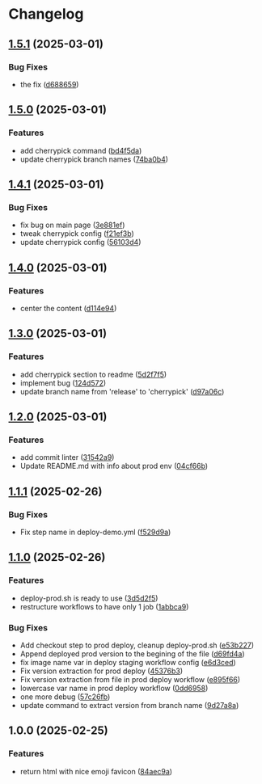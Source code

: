 # Changelog

## [1.5.1](https://github.com/yb172/deploydocus/compare/v1.5.0...v1.5.1) (2025-03-01)


### Bug Fixes

* the fix ([d688659](https://github.com/yb172/deploydocus/commit/d6886596f8a9a0d9f6fa0c0b4a636d839ad3906f))

## [1.5.0](https://github.com/yb172/deploydocus/compare/v1.4.1...v1.5.0) (2025-03-01)


### Features

* add cherrypick command ([bd4f5da](https://github.com/yb172/deploydocus/commit/bd4f5dab5b4b71badf63c189afabee0e12b4a701))
* update cherrypick branch names ([74ba0b4](https://github.com/yb172/deploydocus/commit/74ba0b44337ae8f3e44b243242b4dbd846465808))

## [1.4.1](https://github.com/yb172/deploydocus/compare/v1.4.0...v1.4.1) (2025-03-01)


### Bug Fixes

* fix bug on main page ([3e881ef](https://github.com/yb172/deploydocus/commit/3e881efe2e4b4db88e2900f2887a5f271b19cb49))
* tweak cherrypick config ([f21ef3b](https://github.com/yb172/deploydocus/commit/f21ef3bcac95ca584431971c2dc431199cdc94fd))
* update cherrypick config ([56103d4](https://github.com/yb172/deploydocus/commit/56103d4bde609a85bef249877a8e6aff3f0d85b9))

## [1.4.0](https://github.com/yb172/deploydocus/compare/v1.3.0...v1.4.0) (2025-03-01)


### Features

* center the content ([d114e94](https://github.com/yb172/deploydocus/commit/d114e942bdec9e0b29768eff8de76ac79ed07e1a))

## [1.3.0](https://github.com/yb172/deploydocus/compare/v1.2.0...v1.3.0) (2025-03-01)


### Features

* add cherrypick section to readme ([5d2f7f5](https://github.com/yb172/deploydocus/commit/5d2f7f503d7b52e4bb7f61e026d0c7b56728f5ba))
* implement bug ([124d572](https://github.com/yb172/deploydocus/commit/124d572eb3f8e5ce34b9765bbeadf71ee77a98cc))
* update branch name from 'release' to 'cherrypick' ([d97a06c](https://github.com/yb172/deploydocus/commit/d97a06cbf1587aac58ca6384cef7fb4896e4cfbc))

## [1.2.0](https://github.com/yb172/deploydocus/compare/v1.1.1...v1.2.0) (2025-03-01)


### Features

* add commit linter ([31542a9](https://github.com/yb172/deploydocus/commit/31542a907ecc691b67ddd0a02c0a5a9e89c34785))
* Update README.md with info about prod env ([04cf66b](https://github.com/yb172/deploydocus/commit/04cf66be64866ea2a0390c594f93cdf05860c0a9))

## [1.1.1](https://github.com/yb172/deploydocus/compare/v1.1.0...v1.1.1) (2025-02-26)


### Bug Fixes

* Fix step name in deploy-demo.yml ([f529d9a](https://github.com/yb172/deploydocus/commit/f529d9af6e0aa65f5dff44436008d602c5d8c580))

## [1.1.0](https://github.com/yb172/deploydocus/compare/v1.0.0...v1.1.0) (2025-02-26)


### Features

* deploy-prod.sh is ready to use ([3d5d2f5](https://github.com/yb172/deploydocus/commit/3d5d2f515d18ab1f48bbc78ee76c7c1085545dbf))
* restructure workflows to have only 1 job ([1abbca9](https://github.com/yb172/deploydocus/commit/1abbca9c490b8d7f86aacbc12c4e0d53b955a4e2))


### Bug Fixes

* Add checkout step to prod deploy, cleanup deploy-prod.sh ([e53b227](https://github.com/yb172/deploydocus/commit/e53b22700b2429537a6f1ddcf2900cfa98a5e766))
* Append deployed prod version to the begining of the file ([d69fd4a](https://github.com/yb172/deploydocus/commit/d69fd4a1333a7344078c212fc2492b5fece67ae7))
* fix image name var in deploy staging workflow config ([e6d3ced](https://github.com/yb172/deploydocus/commit/e6d3ced26bc3d17b5fa288ed24d21e04d4b64266))
* Fix version extraction for prod deploy ([45376b3](https://github.com/yb172/deploydocus/commit/45376b347708433185baca31fd96fb118a225375))
* Fix version extraction from file in prod deploy workflow ([e895f66](https://github.com/yb172/deploydocus/commit/e895f665faf1cbfac3232eee5801f4b74d4b5f5d))
* lowercase var name in prod deploy workflow ([0dd6958](https://github.com/yb172/deploydocus/commit/0dd6958c87080627978a9ad3bb65e3d50a05c984))
* one more debug ([57c26fb](https://github.com/yb172/deploydocus/commit/57c26fb6b9b1522bd51e80f90e0fe90bf9aa3027))
* update command to extract version from branch name ([9d27a8a](https://github.com/yb172/deploydocus/commit/9d27a8a9b46990f392fd3a28ea322b65bea122a4))

## 1.0.0 (2025-02-25)


### Features

* return html with nice emoji favicon ([84aec9a](https://github.com/yb172/deploydocus/commit/84aec9a2fc3c13cb8cefbd3c868ac3720c51269f))

